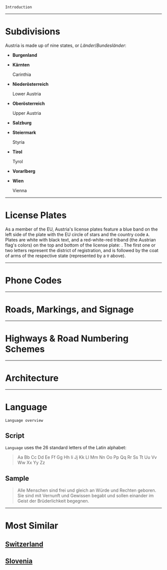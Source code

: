 `Introduction`

---

# Subdivisions

Austria is made up of nine states, or _Länder_/_Bundesländer_:

- **Burgenland**

- **Kärnten**

  Carinthia

- **Niederösterreich**

  Lower Austria

- **Oberösterreich**

  Upper Austria

- **Salzburg**

- **Steiermark**

  Styria

- **Tirol**

  Tyrol

- **Vorarlberg**

- **Wien**

  Vienna

<CountryMap code="AUT" scale="4500" />

---

# License Plates

As a member of the EU, Austria's license plates feature a blue band on the left side of the plate with the EU circle of stars and the country code `A`. Plates are white with black text, and a red-white-red triband (the Austrian flag's colors) on the top and bottom of the license plate: <LicensePlate style="eu" code="A" format="AB ∇ 12CD" borderColor="red" borderStyle="double"/>. The first one or two letters represent the district of registration, and is followed by the coat of arms of the respective state (represented by a `∇` above).

---

# Phone Codes

---

# Roads, Markings, and Signage

---

# Highways & Road Numbering Schemes

---

# Architecture

---

# Language

`Language overview`

## Script

`Language` uses the 26 standard letters of the Latin alphabet:

> Aa Bb Cc Dd Ee Ff Gg Hh Ii Jj Kk Ll Mm Nn Oo Pp Qq Rr Ss Tt Uu Vv Ww Xx Yy Zz

## Sample

> Alle Menschen sind frei und gleich an Würde und Rechten geboren. Sie sind mit Vernunft und Gewissen begabt und sollen einander im Geist der Brüderlichkeit begegnen.

---

# Most Similar

## [Switzerland](/countries/CHE)

## [Slovenia](/countries/SVN)
